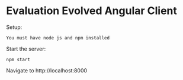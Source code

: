 Evaluation Evolved Angular Client
=================================
Setup:

`You must have node js and npm installed`

Start the server:

`npm start`

Navigate to http://localhost:8000
